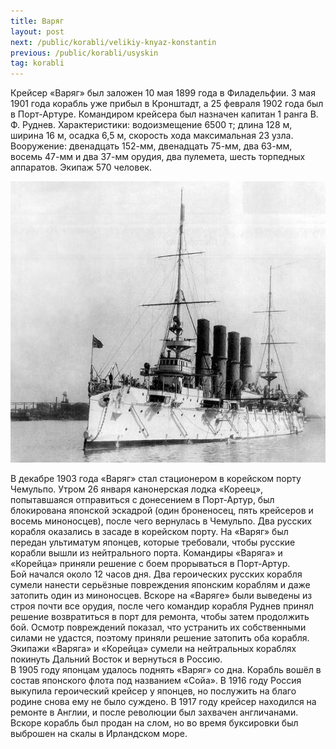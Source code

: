 ```yaml
---
title: Варяг
layout: post
next: /public/korabli/velikiy-knyaz-konstantin
previous: /public/korabli/usyskin
tag: korabli
---
```

 
Крейсер «Варяг» был заложен 10 мая 1899 года в Филадельфии. 3 мая 1901 года корабль уже прибыл в Кронштадт, а 25 февраля 1902 года был в Порт-Артуре. Командиром крейсера был назначен капитан 1 ранга В. Ф. Руднев. Характеристики: водоизмещение 6500 т; длина 128 м, ширина 16 м, осадка 6,5 м, скорость хода максимальная 23 узла. Вооружение: двенадцать 152-мм, двенадцать 75-мм, два 63-мм, восемь 47-мм и два 37-мм орудия, два пулемета, шесть торпедных аппаратов. Экипаж 570 человек.  
<!--more-->  

![](/assets/img/Varyag.gif)  

  
В декабре 1903 года «Варяг» стал стационером в корейском порту Чемульпо. Утром 26 января канонерская лодка «Кореец», попытавшаяся отправиться с донесением в Порт-Артур, был блокирована японской эскадрой (один броненосец, пять крейсеров и восемь миноносцев), после чего вернулась в Чемульпо. Два русских корабля оказались в засаде в корейском порту. На «Варяг» был передан ультиматум японцев, которые требовали, чтобы русские корабли вышли из нейтрального порта. Командиры «Варяга» и «Корейца» приняли решение с боем прорываться в Порт-Артур.   
Бой начался около 12 часов дня. Два героических русских корабля сумели нанести серьёзные повреждения японским кораблям и даже затопить один из миноносцев. Вскоре на «Варяге» были выведены из строя почти все орудия, после чего командир корабля Руднев принял решение возвратиться в порт для ремонта, чтобы затем продолжить бой. Осмотр повреждений показал, что устранить их собственными силами не удастся, поэтому приняли решение затопить оба корабля. Экипажи «Варяга» и «Корейца» сумели на нейтральных кораблях покинуть Дальний Восток и вернуться в Россию.  
В 1905 году японцам удалось поднять «Варяг» со дна. Корабль вошёл в состав японского флота под названием «Сойа». В 1916 году Россия выкупила героический крейсер у японцев, но послужить на благо родине снова ему не было суждено. В 1917 году крейсер находился на ремонте в Англии, и после революции был захвачен англичанами. Вскоре корабль был продан на слом, но во время буксировки был выброшен на скалы в Ирландском море.   
   
 
